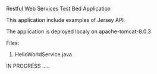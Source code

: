 Restful Web Services Test Bed Application

This application include examples of Jersey API.

The application is deployed localy  on apache-tomcat-8.0.3



Files:

1) HelloWorldService.java


IN PROGRESS .....
